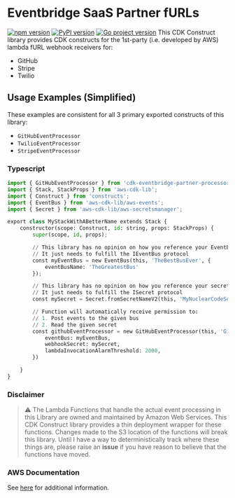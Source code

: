 # Eventbridge SaaS Partner fURLs

[![npm version](https://badge.fury.io/js/cdk-eventbridge-partner-processors.svg)](https://badge.fury.io/js/cdk-eventbridge-partner-processors)
[![PyPI version](https://badge.fury.io/py/a-bigelow.cdk-eventbridge-partner-processors.svg)](https://badge.fury.io/py/a-bigelow.cdk-eventbridge-partner-processors)
[![Go project version](https://badge.fury.io/go/github.com%2Fa-bigelow%2Fcdk-eventbridge-partner-processors-go.svg)](https://badge.fury.io/go/github.com%2Fa-bigelow%2Fcdk-eventbridge-partner-processors-go)
This CDK Construct library provides CDK constructs for the 1st-party (i.e. developed by AWS) lambda fURL webhook receivers for:

* GitHub
* Stripe
* Twilio

## Usage Examples (Simplified)

These examples are consistent for all 3 primary exported constructs of this library:

* `GitHubEventProcessor`
* `TwilioEventProcessor`
* `StripeEventProcessor`

### Typescript

```python
import { GitHubEventProcessor } from 'cdk-eventbridge-partner-processors';
import { Stack, StackProps } from 'aws-cdk-lib';
import { Construct } from 'constructs';
import { EventBus } from 'aws-cdk-lib/aws-events';
import { Secret } from 'aws-cdk-lib/aws-secretsmanager';

export class MyStackWithABetterName extends Stack {
    constructor(scope: Construct, id: string, props: StackProps) {
        super(scope, id, props);

        // This library has no opinion on how you reference your EventBus,
        // It just needs to fulfill the IEventBus protocol
        const myEventBus = new EventBus(this, 'TheBestBusEver', {
            eventBusName: 'TheGreatestBus'
        });

        // This library has no opinion on how you reference your secret,
        // It just needs to fulfill the ISecret protocol
        const mySecret = Secret.fromSecretNameV2(this, 'MyNuclearCodeSecret', '/home/recipes/icbm')

        // Function will automatically receive permission to:
        // 1. Post events to the given bus
        // 2. Read the given secret
        const githubEventProcessor = new GitHubEventProcessor(this, 'GitHubProcessor', {
            eventBus: myEventBus,
            webhookSecret: mySecret,
            lambdaInvocationAlarmThreshold: 2000,
        })

    }
}
```

### Disclaimer

> :warning: The Lambda Functions that handle the actual event processing in this Library are owned and maintained by Amazon Web Services. This CDK Construct library provides a thin deployment wrapper for these functions. Changes made to the S3 location of the functions will break this library. Until I have a way to deterministically track where these things are, please raise an **issue** if you have reason to believe that the functions have moved.

### AWS Documentation

See [here](https://docs.aws.amazon.com/eventbridge/latest/userguide/eb-saas-furls.html) for additional information.
